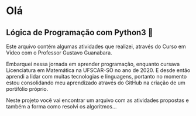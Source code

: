 # Olá 

## Lógica de Programação com Python3 :snake:

Este arquivo contém algumas atividades que realizei, através do Curso em Vídeo com o Professor Gustavo Guanabara.

Embarquei nessa jornada em aprender programação, enquanto cursava Licenciatura em Matemática na UFSCAR-SO no ano de 2020. E desde então aprendi a lidar com muitas tecnologias e linguagens, portanto no momento estou consolidando meu aprendizado através do GitHub na criação de um portifólio próprio. 

Neste projeto você vai encontrar um arquivo com as atividades propostas e também a forma como resolvi os algoritmos...
